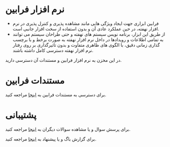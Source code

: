 # نرم افزار فرابین
- فرابین ابزاری جهت ایجاد ویژگی هایی مانند مشاهده پذیری و کنترل پذیری در نرم افزار نهفته، در حین عملکرد عادی آن و بدون استفاده از سخت افزار جانبی است.
- از طریق این ابزار، برنامه نویس سیستم های نهفته و حتی طراحان سیستم می توانند به تمامی اطلاعات و رویدادها در داخل نرم افزار نهفته به صورت برخط و با برچسب گذاری زمانی دقیق، با الگوی های ظاهری متفاوت و بدون تاثیرگذاری بر روی رفتار نرم افزار نهفته دسترسی کامل داشته باشند.

در این مخزن به نرم افزار فرابین و مستندات آن دسترسی دارید.

# مستندات فرابین
برای دسترسی به مستندات فرابین به [اینجا](https://github.com/faraabin/faraabin_release/wiki) مراجعه کنید.

# پشتیبانی
برای پرسش سوال و یا مشاهده سوالات دیگران به [اینجا](https://github.com/faraabin/faraabin_release/discussions) مراجعه کنید.

برای گزارش باگ و یا پیشنهاد به [اینجا](https://github.com/faraabin/faraabin_release/issues) مراجعه کنید.





